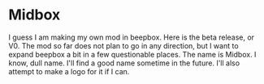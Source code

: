 # Midbox
I guess I am making my own mod in beepbox. Here is the beta release, or V0.
The mod so far does not plan to go in any direction, but I want to expand beepbox a bit in a few questionable places.
The name is Midbox. I know, dull name. I'll find a good name sometime in the future. I'll also attempt to make a logo for it if I can.

